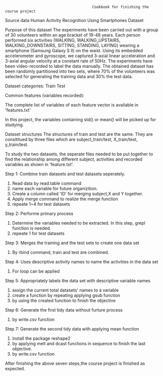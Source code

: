 											Cookbook for finishing the course project
Source data
Human Activity Recognition Using Smartphones Dataset

Purpose of this dataset
The experiments have been carried out with a group of 30 volunteers within an age bracket of 19-48 years. Each person performed six activities (WALKING, WALKING_UPSTAIRS, WALKING_DOWNSTAIRS, SITTING, STANDING, LAYING) wearing a smartphone (Samsung Galaxy S II) on the waist. Using its embedded accelerometer and gyroscope, we captured 3-axial linear acceleration and 3-axial angular velocity at a constant rate of 50Hz. The experiments have been video-recorded to label the data manually. The obtained dataset has been randomly partitioned into two sets, where 70% of the volunteers was selected for generating the training data and 30% the test data. 

Dataset categories:
Train
Test

Common features (variables recorded):

The complete list of variables of each feature vector is available in 'features.txt'

In this project, the variables containing std() or mean() will be picked up for studying.

Dataset structures
The structures of train and test are the same. They are consititued by three files which are subject_train/test, X_train/test, y_train/test.

To study the two datasets, the seperate files needed to be put together to find the relationship among different subject, activities and recorded variables as shown in 'feature.txt'.

Step 1: Combine train datasets and test datasets seperately.
  1. Read data by read.table command
  2. name each variable for future organizition.
  3. Create a column called 'ID' for merging subject,X and Y together.
  4. Apply merge command to realize the merge function
  5. repeate 1~4 for test datasets

Step 2: Performe primary process
  1. Determine the variables needed to be extracted.
    In this step, grepl function is needed.
  2. repeate 1 for test datasets
  
Step 3: Merges the training and the test sets to create one data set
  1. By rbind command, train and test are combined.

Step 4: Uses descriptive activity names to name the activities in the data set
  1. For loop can be applied
  
Step 5: Appropriately labels the data set with descriptive variable names
  1. assign the current total datasets' names to a variable
  2. create a function by repeating applying gsub function
  3. by using the created function to finish the objective
  
Step 6: Generate the first tidy data without furture process
  1. by write.csv function
  
Step 7: Generate the second tidy data with applying mean function
  1. Install the package reshape2
  2. by applying melt and dcast functions in sequence to finish the last objective.
  3. by write.csv function
  
After finishing the above seven steps,the course project is finished as expected.
